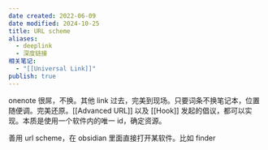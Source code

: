 ```yaml
---
date created: 2022-06-09
date modified: 2024-10-25
title: URL scheme
aliases:
  - deeplink
  - 深度链接
相关笔记:
  - "[[Universal Link]]"
publish: true
---
```


onenote 很屌，不换。其他 link 过去，完美到现场。只要词条不换笔记本，位置随便调。完美还原。[[Advanced URL]] 以及 [[Hook]] 发起的倡议，都可以实现。本质是使用一个软件内的唯一 id，确定资源。

善用 url scheme，在 obsidian 里面直接打开某软件。比如 finder